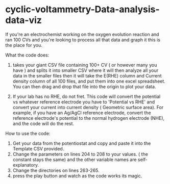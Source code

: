 # cyclic-voltammetry-Data-analysis-data-viz
If you're an electrochemist working on the oxygen evolution reaction and ran 100 CVs and you're looking to process all that data and graph it this is the place for you. 

What the code does: 

1)   takes your giant CSV file containing 100+ CV ( or however many  you have ) and splits it into smaller CSV where it will then analyze all your data in the smaller files
then it will take the E(RHE) column and Current density column of all 100 files, and put them into one excel spreadsheet. You can then drag and drop that file into the origin to plot your data. 

2)  If your lab has no RHE, do not fret. This code will convert the potential vs whatever reference electrode you have to 'Potential vs RHE' and convert your current into current density ( Geometric surface area).  For example, if you have an Ag/AgCl reference electrode, convert the reference electrode's potential to the normal hydrogen electrode (NHE), and the code will do the rest.


How to use the code: 
1) Get your data from the potentiostat and copy and paste it into the Template CSV provided.
2) Change the parameters on lines 204 to 208 to your values. ( the constant stays the same) and the other variable names are self-explanatory.
3) Change the directories on lines 263-265.
4) press the play button and watch as the code works its magic.


 
